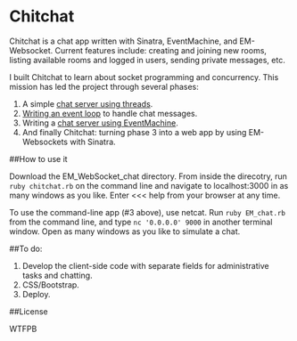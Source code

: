 Chitchat
=========

Chitchat is a chat app written with Sinatra, EventMachine, and EM-Websocket. Current features include: creating and joining new rooms, listing available rooms and logged in users, sending private messages, etc.

I built Chitchat to learn about socket programming and concurrency. This mission has led the project through several phases:

1. A simple [chat server using threads](https://github.com/akmcc/Evented/blob/master/threaded_chat_server.rb).
2. [Writing an event loop](https://github.com/akmcc/Evented/blob/master/unthreaded_chat_server.rb) to handle chat messages.
3. Writing a [chat server using EventMachine](../master/EM_chat.rb).
4. And finally Chitchat: turning phase 3 into a web app by using EM-Websockets with Sinatra.

##How to use it

Download the EM_WebSocket_chat directory. From inside the direcotry, run ```ruby chitchat.rb``` on the command line and navigate to localhost:3000 in as many windows as you like.  Enter <<< help from your browser at any time.

To use the command-line app (#3 above), use netcat. Run ```ruby EM_chat.rb``` from the command line, and type ```nc '0.0.0.0' 9000``` in another terminal window. Open as many windows as you like to simulate a chat.

##To do:

1. Develop the client-side code with separate fields for administrative tasks and chatting.
2. CSS/Bootstrap.
3. Deploy.

##License

WTFPB